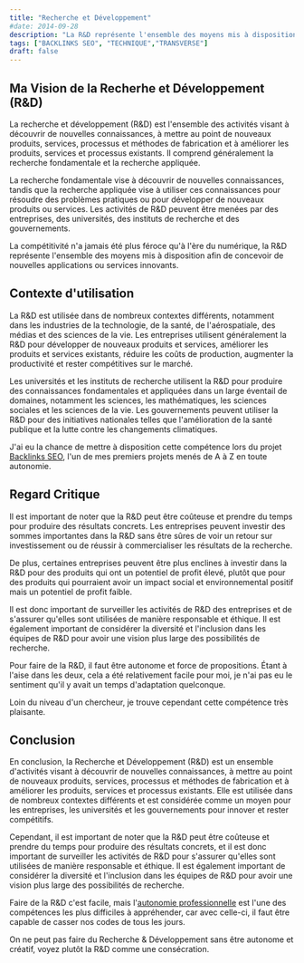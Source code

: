 ```yaml
---
title: "Recherche et Développement"
#date: 2014-09-28
description: "La R&D représente l'ensemble des moyens mis à disposition afin de concevoir nouvelles applications ou services innovante."
tags: ["BACKLINKS SEO", "TECHNIQUE","TRANSVERSE"]
draft: false
---
```



## Ma Vision de la Recherhe et Développement (R&D)

La recherche et développement (R&D) est l'ensemble des activités visant à découvrir de nouvelles connaissances, à mettre au point de nouveaux produits, services, processus et méthodes de fabrication et à améliorer les produits, services et processus existants. Il comprend généralement la recherche fondamentale et la recherche appliquée. 

La recherche fondamentale vise à découvrir de nouvelles connaissances, tandis que la recherche appliquée vise à utiliser ces connaissances pour résoudre des problèmes pratiques ou pour développer de nouveaux produits ou services. Les activités de R&D peuvent être menées par des entreprises, des universités, des instituts de recherche et des gouvernements.

La compétitivité n'a jamais été plus féroce qu'à l'ère du numérique, la R&D représente l'ensemble des moyens mis à disposition afin de concevoir de nouvelles applications ou services innovants.

## Contexte d'utilisation
La R&D est utilisée dans de nombreux contextes différents, notamment dans les industries de la technologie, de la santé, de l'aérospatiale, des médias et des sciences de la vie. Les entreprises utilisent généralement la R&D pour développer de nouveaux produits et services, améliorer les produits et services existants, réduire les coûts de production, augmenter la productivité et rester compétitives sur le marché. 

Les universités et les instituts de recherche utilisent la R&D pour produire des connaissances fondamentales et appliquées dans un large éventail de domaines, notamment les sciences, les mathématiques, les sciences sociales et les sciences de la vie. Les gouvernements peuvent utiliser la R&D pour des initiatives nationales telles que l'amélioration de la santé publique et la lutte contre les changements climatiques.

J'ai eu la chance de mettre à disposition cette compétence lors du projet [Backlinks SEO](../../projets/backlinks-seo), l'un de mes premiers projets menés de A à Z en toute autonomie.

## Regard Critique
Il est important de noter que la R&D peut être coûteuse et prendre du temps pour produire des résultats concrets. Les entreprises peuvent investir des sommes importantes dans la R&D sans être sûres de voir un retour sur investissement ou de réussir à commercialiser les résultats de la recherche. 

De plus, certaines entreprises peuvent être plus enclines à investir dans la R&D pour des produits qui ont un potentiel de profit élevé, plutôt que pour des produits qui pourraient avoir un impact social et environnemental positif mais un potentiel de profit faible. 

Il est donc important de surveiller les activités de R&D des entreprises et de s'assurer qu'elles sont utilisées de manière responsable et éthique. Il est également important de considérer la diversité et l'inclusion dans les équipes de R&D pour avoir une vision plus large des possibilités de recherche.

Pour faire de la R&D, il faut être autonome et force de propositions. Étant à l'aise dans les deux, cela a été relativement facile pour moi, je n'ai pas eu le sentiment qu'il y avait un temps d'adaptation quelconque.

Loin du niveau d'un chercheur, je trouve cependant cette compétence très plaisante. 

## Conclusion

En conclusion, la Recherche et Développement (R&D) est un ensemble d'activités visant à découvrir de nouvelles connaissances, à mettre au point de nouveaux produits, services, processus et méthodes de fabrication et à améliorer les produits, services et processus existants. Elle est utilisée dans de nombreux contextes différents et est considérée comme un moyen pour les entreprises, les universités et les gouvernements pour innover et rester compétitifs. 

Cependant, il est important de noter que la R&D peut être coûteuse et prendre du temps pour produire des résultats concrets, et il est donc important de surveiller les activités de R&D pour s'assurer qu'elles sont utilisées de manière responsable et éthique. Il est également important de considérer la diversité et l'inclusion dans les équipes de R&D pour avoir une vision plus large des possibilités de recherche.

Faire de la R&D c'est facile, mais l'[autonomie professionnelle](../autonomie) est l'une des compétences les plus difficiles à appréhender, car avec celle-ci, il faut être capable de casser nos codes de tous les jours.

On ne peut pas faire du Recherche & Développement sans être autonome et créatif, voyez plutôt la R&D comme une consécration.
